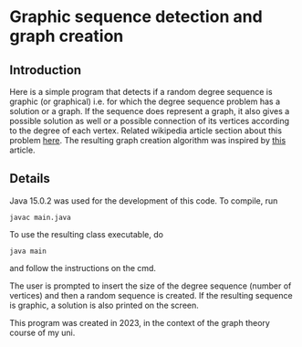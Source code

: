 # Graphic sequence detection and graph creation
## Introduction
Here is a simple program that detects if a random degree sequence is graphic (or graphical) i.e. for which the degree sequence problem has a solution or a graph.
If the sequence does represent a graph, it also gives a possible solution as well or a possible connection of its vertices according to the degree of each vertex.
Related wikipedia article section about this problem [here](https://en.wikipedia.org/wiki/Degree_(graph_theory)#Degree_sequence "Degree Sequence").
The resulting graph creation algorithm was inspired by [this](https://math.stackexchange.com/questions/527530/constructing-a-graph-from-a-degree-sequence "Constructing a graph from a degree sequence") article.

## Details
Java 15.0.2 was used for the development of this code.
To compile, run
```
javac main.java
```
To use the resulting class executable, do
```
java main
```
and follow the instructions on the cmd.

The user is prompted to insert the size of the degree sequence (number of vertices) and then a random sequence is created.
If the resulting sequence is graphic, a solution is also printed on the screen. 

This program was created in 2023, in the context of the graph theory course of my uni.